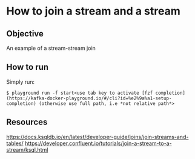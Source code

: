 # How to join a stream and a stream

## Objective

An example of a stream-stream join

## How to run

Simply run:

```
$ playground run -f start<use tab key to activate [fzf completion](https://kafka-docker-playground.io/#/cli?id=%e2%9a%a1-setup-completion) (otherwise use full path, i.e *not relative path*>
```

## Resources
https://docs.ksqldb.io/en/latest/developer-guide/joins/join-streams-and-tables/
https://developer.confluent.io/tutorials/join-a-stream-to-a-stream/ksql.html

